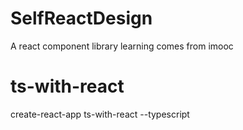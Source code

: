 # SelfReactDesign
A react component library learning comes from imooc

# ts-with-react
create-react-app ts-with-react --typescript